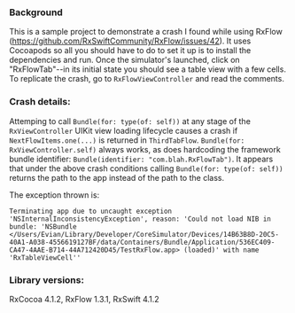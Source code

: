 ### Background
This is a sample project to demonstrate a crash I found while using RxFlow (https://github.com/RxSwiftCommunity/RxFlow/issues/42).  It uses Cocoapods so all you should have to do to set it up is to install the dependencies and run.  Once the simulator's launched, click on "RxFlowTab"--in its initial state you should see a table view with a few cells.  To replicate the crash, go to `RxFlowViewController` and read the comments.

### Crash details:
Attemping to call `Bundle(for: type(of: self))` at any stage of the `RxViewController` UIKit view loading lifecycle causes a crash if `NextFlowItems.one(...)` is returned in `ThirdTabFlow`.  `Bundle(for: RxViewController.self)` always works, as does hardcoding the framework bundle identifier: `Bundle(identifier: "com.blah.RxFlowTab")`.  It appears that under the above crash conditions calling `Bundle(for: type(of: self))` returns the path to the app instead of the path to the class.

The exception thrown is:

```
Terminating app due to uncaught exception 'NSInternalInconsistencyException', reason: 'Could not load NIB in bundle: 'NSBundle </Users/Evian/Library/Developer/CoreSimulator/Devices/14B63B8D-20C5-40A1-A038-4556619127BF/data/Containers/Bundle/Application/536EC409-CA47-4AAE-B714-44A712420D45/TestRxFlow.app> (loaded)' with name 'RxTableViewCell''
```

### Library versions:
RxCocoa 4.1.2, RxFlow 1.3.1, RxSwift 4.1.2
